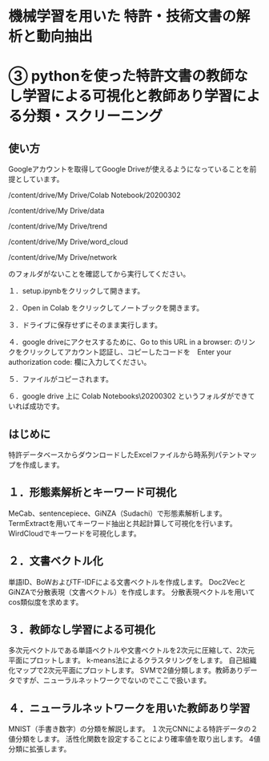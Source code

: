 # 機械学習を用いた 特許・技術文書の解析と動向抽出
# ③ pythonを使った特許文書の教師なし学習による可視化と教師あり学習による分類・スクリーニング

## 使い方
Googleアカウントを取得してGoogle Driveが使えるようになっていることを前提としています。

/content/drive/My Drive/Colab Notebook/20200302

/content/drive/My Drive/data

/content/drive/My Drive/trend

/content/drive/My Drive/word_cloud

/content/drive/My Drive/network

のフォルダがないことを確認してから実行してください。

１．setup.ipynbをクリックして開きます。
  
２．Open in Colab をクリックしてノートブックを開きます。

３．ドライブに保存せずにそのまま実行します。

４．google driveにアクセスするために、Go to this URL in a browser: のリンクをクリックしてアカウント認証し、コピーしたコードを　Enter your authorization code: 欄に入力してください。

５．ファイルがコピーされます。

６．google drive 上に Colab Notebooks\20200302 というフォルダができていれば成功です。

## はじめに
特許データベースからダウンロードしたExcelファイルから時系列パテントマップを作成します。

## １．形態素解析とキーワード可視化
MeCab、sentencepiece、GiNZA（Sudachi）で形態素解析します。
TermExtractを用いてキーワード抽出と共起計算して可視化を行います。
WirdCloudでキーワードを可視化します。

## ２．文書ベクトル化
単語ID、BoWおよびTF-IDFによる文書ベクトルを作成します。
Doc2VecとGiNZAで分散表現（文書ベクトル）を作成します。
分散表現ベクトルを用いてcos類似度を求めます。

## ３．教師なし学習による可視化
多次元ベクトルである単語ベクトルや文書ベクトルを2次元に圧縮して、2次元平面にプロットします。
k-means法によるクラスタリングをします。
自己組織化マップで2次元平面にプロットします。
SVMで2値分類します。教師ありデータですが、ニューラルネットワークでないのでここで扱います。

## ４．ニューラルネットワークを用いた教師あり学習
MNIST（手書き数字）の分類を解説します。
１次元CNNによる特許データの２値分類をします。
活性化関数を設定することにより確率値を取り出します。
4値分類に拡張します。
